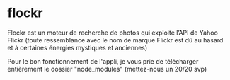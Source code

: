 # flockr

Flockr est un moteur de recherche de photos qui exploite l’API de Yahoo Flickr (toute ressemblance avec le nom de marque Flickr est dû au hasard et à certaines énergies mystiques et anciennes)

Pour le bon fonctionnement de l'appli, je vous prie de télécharger entièrement le dossier "node_modules" (mettez-nous un 20/20 svp)
























































